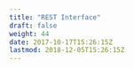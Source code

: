 ```yaml
---
title: "REST Interface"
draft: false
weight: 44
date: 2017-10-17T15:26:15Z
lastmod: 2018-12-05T15:26:15Z
---
```

